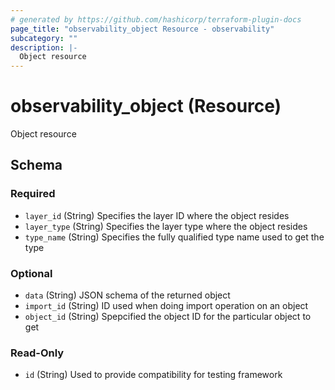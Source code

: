 ```yaml
---
# generated by https://github.com/hashicorp/terraform-plugin-docs
page_title: "observability_object Resource - observability"
subcategory: ""
description: |-
  Object resource
---
```


# observability_object (Resource)

Object resource



<!-- schema generated by tfplugindocs -->
## Schema

### Required

- `layer_id` (String) Specifies the layer ID where the object resides
- `layer_type` (String) Specifies the layer type where the object resides
- `type_name` (String) Specifies the fully qualified type name used to get the type

### Optional

- `data` (String) JSON schema of the returned object
- `import_id` (String) ID used when doing import operation on an object
- `object_id` (String) Spepcified the object ID for the particular object to get

### Read-Only

- `id` (String) Used to provide compatibility for testing framework
